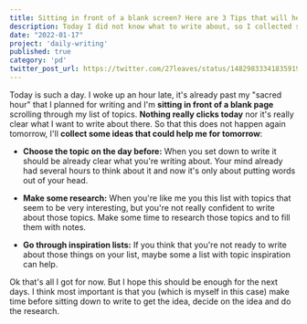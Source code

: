 ```yaml
---
title: Sitting in front of a blank screen? Here are 3 Tips that will help tomorrow
description: Today I did not know what to write about, so I collected some helpful reminders.
date: "2022-01-17"
project: 'daily-writing'
published: true
category: 'pd'
twitter_post_url: https://twitter.com/27leaves/status/1482983334183591942
---
```


Today is such a day. I woke up an hour late, it's already past my "sacred hour" that I planned for writing and I'm  **sitting in front of a blank page**  scrolling through my list of topics.  **Nothing really clicks today**  nor it's really clear what I want to write about there. So that this does not happen again tomorrow, I'll  **collect some ideas that could help me for tomorrow**:

-   **Choose the topic on the day before:** When you set down to write it should be already clear what you're writing about. Your mind already had several hours to think about it and now it's only about putting words out of your head.
    
-   **Make some research:** When you're like me you this list with topics that seem to be very interesting, but you're not really confident to write about those topics. Make some time to research those topics and to fill them with notes.
    
-   **Go through inspiration lists:** If you think that you're not ready to write about those things on your list, maybe some a list with topic inspiration can help.
    

Ok that's all I got for now. But I hope this should be enough for the next days. I think most important is that you (which is myself in this case) make time before sitting down to write to get the idea, decide on the idea and do the research.